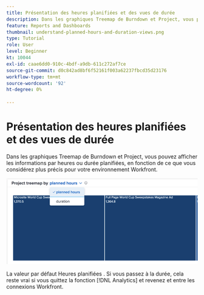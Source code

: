 ```yaml
---
title: Présentation des heures planifiées et des vues de durée
description: Dans les graphiques Treemap de Burndown et Project, vous pouvez afficher les informations par heures ou durée planifiées.
feature: Reports and Dashboards
thumbnail: understand-planned-hours-and-duration-views.png
type: Tutorial
role: User
level: Beginner
kt: 10044
exl-id: caae6dd0-910c-4bdf-a9db-611c272af7ce
source-git-commit: d0c842ad8bf6f52161f003a62237fbcd35d23176
workflow-type: tm+mt
source-wordcount: '92'
ht-degree: 0%

---
```


# Présentation des heures planifiées et des vues de durée

Dans les graphiques Treemap de Burndown et Project, vous pouvez afficher les informations par heures ou durée planifiées, en fonction de ce que vous considérez plus précis pour votre environnement Workfront.

![Image permettant de sélectionner une durée planifiée plutôt que des heures planifiées](assets/section-1-5.png)

La valeur par défaut Heures planifiées . Si vous passez à la durée, cela reste vrai si vous quittez la fonction [!DNL Analytics] et revenez et entre les connexions Workfront.
